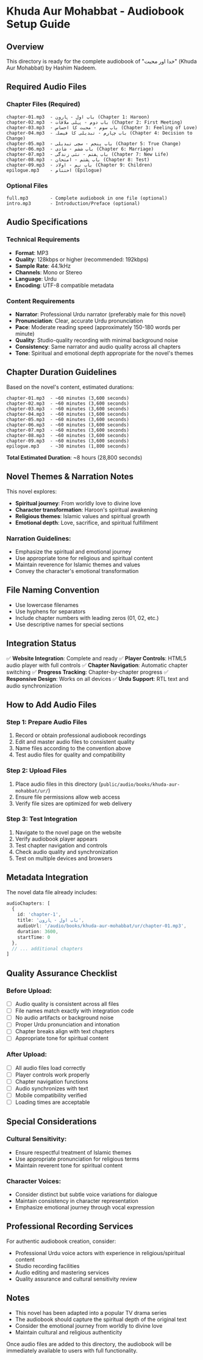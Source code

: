 # Khuda Aur Mohabbat - Audiobook Setup Guide

## Overview
This directory is ready for the complete audiobook of "خدا اور محبت" (Khuda Aur Mohabbat) by Hashim Nadeem.

## Required Audio Files

### Chapter Files (Required)
```
chapter-01.mp3  - باب اول - ہارون (Chapter 1: Haroon)
chapter-02.mp3  - باب دوم - پہلی ملاقات (Chapter 2: First Meeting)
chapter-03.mp3  - باب سوم - محبت کا احساس (Chapter 3: Feeling of Love)
chapter-04.mp3  - باب چہارم - تبدیلی کا فیصلہ (Chapter 4: Decision to Change)
chapter-05.mp3  - باب پنجم - سچی تبدیلی (Chapter 5: True Change)
chapter-06.mp3  - باب ششم - شادی (Chapter 6: Marriage)
chapter-07.mp3  - باب ہفتم - نئی زندگی (Chapter 7: New Life)
chapter-08.mp3  - باب ہشتم - امتحان (Chapter 8: Test)
chapter-09.mp3  - باب نہم - اولاد (Chapter 9: Children)
epilogue.mp3    - اختتام (Epilogue)
```

### Optional Files
```
full.mp3        - Complete audiobook in one file (optional)
intro.mp3       - Introduction/Preface (optional)
```

## Audio Specifications

### Technical Requirements
- **Format**: MP3
- **Quality**: 128kbps or higher (recommended: 192kbps)
- **Sample Rate**: 44.1kHz
- **Channels**: Mono or Stereo
- **Language**: Urdu
- **Encoding**: UTF-8 compatible metadata

### Content Requirements
- **Narrator**: Professional Urdu narrator (preferably male for this novel)
- **Pronunciation**: Clear, accurate Urdu pronunciation
- **Pace**: Moderate reading speed (approximately 150-180 words per minute)
- **Quality**: Studio-quality recording with minimal background noise
- **Consistency**: Same narrator and audio quality across all chapters
- **Tone**: Spiritual and emotional depth appropriate for the novel's themes

## Chapter Duration Guidelines

Based on the novel's content, estimated durations:

```
chapter-01.mp3  - ~60 minutes (3,600 seconds)
chapter-02.mp3  - ~60 minutes (3,600 seconds)
chapter-03.mp3  - ~60 minutes (3,600 seconds)
chapter-04.mp3  - ~60 minutes (3,600 seconds)
chapter-05.mp3  - ~60 minutes (3,600 seconds)
chapter-06.mp3  - ~60 minutes (3,600 seconds)
chapter-07.mp3  - ~60 minutes (3,600 seconds)
chapter-08.mp3  - ~60 minutes (3,600 seconds)
chapter-09.mp3  - ~60 minutes (3,600 seconds)
epilogue.mp3    - ~30 minutes (1,800 seconds)
```

**Total Estimated Duration**: ~8 hours (28,800 seconds)

## Novel Themes & Narration Notes

This novel explores:
- **Spiritual journey**: From worldly love to divine love
- **Character transformation**: Haroon's spiritual awakening
- **Religious themes**: Islamic values and spiritual growth
- **Emotional depth**: Love, sacrifice, and spiritual fulfillment

### Narration Guidelines:
- Emphasize the spiritual and emotional journey
- Use appropriate tone for religious and spiritual content
- Maintain reverence for Islamic themes and values
- Convey the character's emotional transformation

## File Naming Convention

- Use lowercase filenames
- Use hyphens for separators
- Include chapter numbers with leading zeros (01, 02, etc.)
- Use descriptive names for special sections

## Integration Status

✅ **Website Integration**: Complete and ready
✅ **Player Controls**: HTML5 audio player with full controls
✅ **Chapter Navigation**: Automatic chapter switching
✅ **Progress Tracking**: Chapter-by-chapter progress
✅ **Responsive Design**: Works on all devices
✅ **Urdu Support**: RTL text and audio synchronization

## How to Add Audio Files

### Step 1: Prepare Audio Files
1. Record or obtain professional audiobook recordings
2. Edit and master audio files to consistent quality
3. Name files according to the convention above
4. Test audio files for quality and compatibility

### Step 2: Upload Files
1. Place audio files in this directory (`public/audio/books/khuda-aur-mohabbat/ur/`)
2. Ensure file permissions allow web access
3. Verify file sizes are optimized for web delivery

### Step 3: Test Integration
1. Navigate to the novel page on the website
2. Verify audiobook player appears
3. Test chapter navigation and controls
4. Check audio quality and synchronization
5. Test on multiple devices and browsers

## Metadata Integration

The novel data file already includes:

```typescript
audioChapters: [
  {
    id: 'chapter-1',
    title: 'باب اول - ہارون',
    audioUrl: '/audio/books/khuda-aur-mohabbat/ur/chapter-01.mp3',
    duration: 3600,
    startTime: 0
  },
  // ... additional chapters
]
```

## Quality Assurance Checklist

### Before Upload:
- [ ] Audio quality is consistent across all files
- [ ] File names match exactly with integration code
- [ ] No audio artifacts or background noise
- [ ] Proper Urdu pronunciation and intonation
- [ ] Chapter breaks align with text chapters
- [ ] Appropriate tone for spiritual content

### After Upload:
- [ ] All audio files load correctly
- [ ] Player controls work properly
- [ ] Chapter navigation functions
- [ ] Audio synchronizes with text
- [ ] Mobile compatibility verified
- [ ] Loading times are acceptable

## Special Considerations

### Cultural Sensitivity:
- Ensure respectful treatment of Islamic themes
- Use appropriate pronunciation for religious terms
- Maintain reverent tone for spiritual content

### Character Voices:
- Consider distinct but subtle voice variations for dialogue
- Maintain consistency in character representation
- Emphasize emotional journey through vocal expression

## Professional Recording Services

For authentic audiobook creation, consider:
- Professional Urdu voice actors with experience in religious/spiritual content
- Studio recording facilities
- Audio editing and mastering services
- Quality assurance and cultural sensitivity review

## Notes

- This novel has been adapted into a popular TV drama series
- The audiobook should capture the spiritual depth of the original text
- Consider the emotional journey from worldly to divine love
- Maintain cultural and religious authenticity

Once audio files are added to this directory, the audiobook will be immediately available to users with full functionality.
